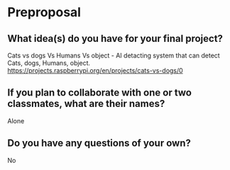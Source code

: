 # Preproposal

## What idea(s) do you have for your final project?

Cats vs dogs Vs Humans Vs object - AI detacting system that can detect Cats, dogs, Humans, object.
https://projects.raspberrypi.org/en/projects/cats-vs-dogs/0

## If you plan to collaborate with one or two classmates, what are their names?

Alone

## Do you have any questions of your own?

No
